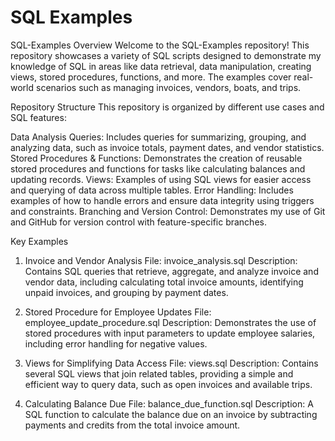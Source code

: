 # SQL Examples
 
SQL-Examples
Overview
Welcome to the SQL-Examples repository! This repository showcases a variety of SQL scripts designed to demonstrate my knowledge of SQL in areas like data retrieval, data manipulation, creating views, stored procedures, functions, and more. The examples cover real-world scenarios such as managing invoices, vendors, boats, and trips.

Repository Structure
This repository is organized by different use cases and SQL features:

Data Analysis Queries: Includes queries for summarizing, grouping, and analyzing data, such as invoice totals, payment dates, and vendor statistics.
Stored Procedures & Functions: Demonstrates the creation of reusable stored procedures and functions for tasks like calculating balances and updating records.
Views: Examples of using SQL views for easier access and querying of data across multiple tables.
Error Handling: Includes examples of how to handle errors and ensure data integrity using triggers and constraints.
Branching and Version Control: Demonstrates my use of Git and GitHub for version control with feature-specific branches.

Key Examples
1. Invoice and Vendor Analysis
File: invoice_analysis.sql
Description: Contains SQL queries that retrieve, aggregate, and analyze invoice and vendor data, including calculating total invoice amounts, identifying unpaid invoices, and grouping by payment dates.

2. Stored Procedure for Employee Updates
File: employee_update_procedure.sql
Description: Demonstrates the use of stored procedures with input parameters to update employee salaries, including error handling for negative values.

3. Views for Simplifying Data Access
File: views.sql
Description: Contains several SQL views that join related tables, providing a simple and efficient way to query data, such as open invoices and available trips.

4. Calculating Balance Due
File: balance_due_function.sql
Description: A SQL function to calculate the balance due on an invoice by subtracting payments and credits from the total invoice amount.
